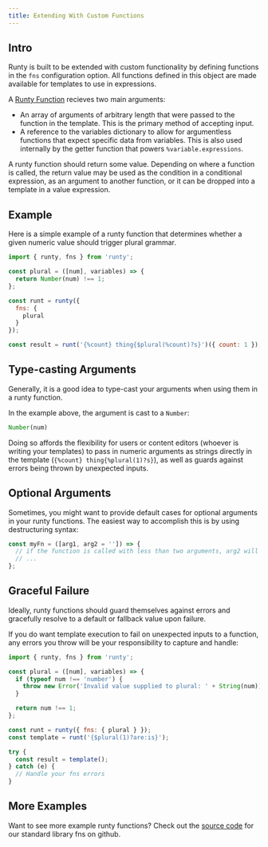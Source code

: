 ```yaml
---
title: Extending With Custom Functions
---
```


## Intro

Runty is built to be extended with custom functionality by defining functions in the `fns` configuration option. All functions defined in this object are made available for templates to use in expressions.

A [Runty Function](api.md#runty-function) recieves two main arguments:

* An array of arguments of arbitrary length that were passed to the function in the template. This is the primary method of accepting input.
* A reference to the variables dictionary to allow for argumentless functions that expect specific data from variables. This is also used internally by the getter function that powers `%variable.expressions`.

A runty function should return some value. Depending on where a function is called, the return value may be used as the condition in a conditional expression, as an argument to another function, or it can be dropped into a template in a value expression.

## Example

Here is a simple example of a runty function that determines whether a given numeric value should trigger plural grammar.

```javascript
import { runty, fns } from 'runty';

const plural = ([num], variables) => {
  return Number(num) !== 1;
};

const runt = runty({
  fns: {
    plural
  }
});

const result = runt('{%count} thing{$plural(%count)?s}')({ count: 1 });
```

## Type-casting Arguments

Generally, it is a good idea to type-cast your arguments when using them in a runty function.

In the example above, the argument is cast to a `Number`:

```javascript
Number(num)
```

Doing so affords the flexibility for users or content editors (whoever is writing your templates) to pass in numeric arguments as strings directly in the template (`{%count} thing{%plural(1)?s}`), as well as guards against errors being thrown by unexpected inputs.

## Optional Arguments

Sometimes, you might want to provide default cases for optional arguments in your runty functions. The easiest way to accomplish this is by using destructuring syntax:

```javascript
const myFn = ([arg1, arg2 = '']) => {
  // if the function is called with less than two arguments, arg2 will be an empty string ''
  // ...
};
```

## Graceful Failure

Ideally, runty functions should guard themselves against errors and gracefully resolve to a default or fallback value upon failure.

If you do want template execution to fail on unexpected inputs to a function, any errors you throw will be your responsibility to capture and handle:

```javascript
import { runty, fns } from 'runty';

const plural = ([num], variables) => {
  if (typeof num !== 'number') {
    throw new Error('Invalid value supplied to plural: ' + String(num));
  }

  return num !== 1;
};

const runt = runty({ fns: { plural } });
const template = runt('{$plural(1)?are:is}');

try {
  const result = template();
} catch (e) {
  // Handle your fns errors
}
```

## More Examples

Want to see more example runty functions? Check out the [source code](https://github.com/nderscore/runty/tree/master/src/fns) for our standard library fns on github.
